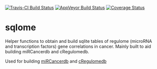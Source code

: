 [![Travis-CI Build Status](https://travis-ci.org/MahShaaban/sqlome.svg?branch=master)](https://travis-ci.org/MahShaaban/sqlome) 
[![AppVeyor Build Status](https://ci.appveyor.com/api/projects/status/github/MahShaaban/sqlome?branch=master&svg=true)](https://ci.appveyor.com/project/MahShaaban/sqlome) 
[![Coverage Status](https://img.shields.io/codecov/c/github/MahShaaban/sqlome/master.svg)](https://codecov.io/github/MahShaaban/sqlome?branch=master)

# sqlome  

Helper functions to obtain and build sqlite tables of regulome (microRNA and 
transcription factors) gene correlations in cancer. Mainly built to aid 
building miRCancerdb and cRegulomedb.

Used for building [miRCancerdb](https://github.com/MahShaaban/miRCancerdb) 
and [cRegulomedb](https://github.com/MahShaaban/cRegulomedb)

